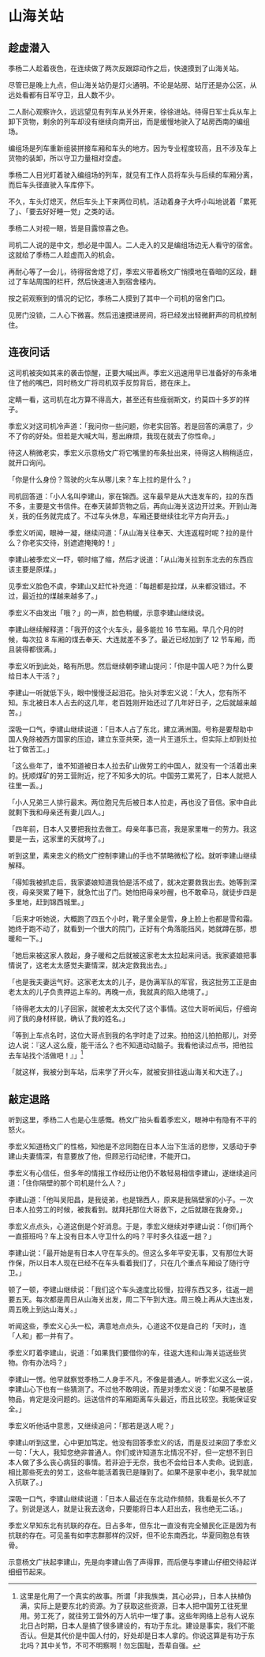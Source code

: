 # 山海关站

## 趁虚潜入

季杨二人趁着夜色，在连续做了两次反跟踪动作之后，快速摸到了山海关站。

尽管已是晚上九点，但山海关站仍是灯火通明。不论是站房、站厅还是办公区，从远处看都有日军守卫，且人数不少。

二人耐心观察许久，远远望见有列车从关外开来，徐徐进站。待得日军士兵从车上卸下货物，剩余的列车却没有继续向南开出，而是缓慢地驶入了站房西南的编组场。

编组场是列车重新组装拼接车厢和车头的地方。因为专业程度较高，且不涉及车上货物的装卸，所以守卫力量相对空虚。

季杨二人目光盯着驶入编组场的列车，就见有工作人员将车头与后续的车厢分离，而后车头径直驶入车库停下。

不久，车头灯熄灭，然后车头上下来两位司机，活动着身子大呼小叫地说着「累死了」、「要去好好睡一觉」之类的话。

季杨二人对视一眼，皆是目露惊喜之色。

司机二人说的是中文，想必是中国人。二人走入的又是编组场边无人看守的宿舍。这就给了季杨二人趁虚而入的机会。

再耐心等了一会儿，待得宿舍熄了灯，季宏义带着杨文广悄摸地在昏暗的区段，翻过了车站周围的栏杆，然后快速进入到宿舍楼内。

按之前观察到的情况的记忆，季杨二人摸到了其中一个司机的宿舍门口。

见房门没锁，二人心下微喜。然后迅速摸进房间，将已经发出轻微鼾声的司机控制住。

## 连夜问话

这司机被突如其来的袭击惊醒，正要大喊出声。季宏义迅速用早已准备好的布条堵住了他的嘴巴，同时杨文广将司机双手反剪背后，摁在床上。

定睛一看，这司机在北方算不得高大，甚至还有些瘦弱斯文，约莫四十多岁的样子。

季宏义对这司机冷声道：「我问你一些问题，你老实回答。若是回答的满意了，少不了你的好处。但若是大喊大叫，惹出麻烦，我现在就去了你性命。」

待这人稍微老实，季宏义示意杨文广将它嘴里的布条扯出来，待得这人稍稍适应，就开口询问。

「你是什么身份？驾驶的火车从哪儿来？车上拉的是什么？」

司机回答道：「小人名叫李建山，家在锦西。这车最早是从大连发车的，拉的东西不多，主要是文书信件。在奉天装卸货物之后，再向山海关这边开过来。开到山海关，我的任务就完成了。不过车头休息，车厢还要继续往北平方向开去。」

季宏义听闻，眼神一凝，继续问道：「从山海关往奉天、大连返程时呢？拉的是什么？你老实交待，别遮遮掩掩的！」

李建山被季宏义一吓，顿时缩了缩，然后才说道：「从山海关拉到东北去的东西应该主要是原煤。」

见季宏义脸色不虞，李建山又赶忙补充道：「每趟都是拉煤，从来都没错过。不过，最近拉的煤越来越多了。」

季宏义不由发出「哦？」的一声，脸色稍缓，示意李建山继续说。

李建山继续解释道：「我开的这个火车头，最多能拉 16 节车厢。早几个月的时候，每次拉 8 车厢的煤去奉天、大连就差不多了。最近已经加到了 12 节车厢，而且装得都很满。」

季宏义听到此处，略有所思。然后继续朝李建山提问：「你是中国人吧？为什么要给日本人干活？」

李建山一听就低下头，眼中慢慢泛起泪花。抬头对季宏义说：「大人，您有所不知。东北被日本人占去的这几年，老百姓刚开始还过了几年好日子，之后就越来越苦。」

深吸一口气，李建山继续说道：「日本人占了东北，建立满洲国。号称是要帮助中国人免除被西方国家的压迫，建立东亚共荣，造一片王道乐土。但实际上却到处拉壮丁做苦工。」

「这么些年了，谁不知道被日本人拉去矿山做劳工的中国人，就没有一个活着出来的。抚顺煤矿的劳工营附近，挖了不知多大的坑。中国劳工累死了，日本人就把人往里一丢。」

「小人兄弟三人排行最末。两位胞兄先后被日本人拉走，再也没了音信。家中自此就剩下我和母亲还有妻儿四人。」

「四年前，日本人又要把我拉去做工。母亲年事已高，我是家里唯一的劳力。我这要是一去，这家里的天就垮了。」

听到这里，素来忠义的杨文广控制李建山的手也不禁略微松了松。就听李建山继续解释。

「得知我被抓走后，我家婆娘知道我怕是活不成了，就决定要救我出去。她等到深夜，母亲哭累了睡下，就急忙出了门。她怕把母亲吵醒，也不敢牵马，就徒步四是多里地，赶到锦西城里。」

「后来才听她说，大概跑了四五个小时，靴子里全是雪，身上脸上也都是雪和霜。她终于跑不动了，就看到一个很大的院门，正好有个角落能挡风，她就蹲在那，想暖和一下。」

「她后来被这家人救起，身子暖和之后就被这家老太太拉起来问话。我家婆娘把事情说了，这老太太感觉夫妻情深，就决定救我出去。」

「也是我夫妻运气好。这家老太太的儿子，是伪满军队的军官，我这批劳工正是由老太太的儿子负责押运上车的。再晚一点，我就真的陷入绝境了。」

「待得老太太的儿子回家，就被老太太交代了这个事情。这位大哥听闻后，仔细询问了我的身材样貌，确认了我的姓名。」

「等到上车点名时，这位大哥点到我的名字时走了过来。拍拍这儿拍拍那儿，对旁边人说：『这人这么瘦，能干活么？也不知道动动脑子。我看他读过点书，把他拉去车站找个活做吧！』」[^1]

「就这样，我被分到车站，后来学了开火车，就被安排往返山海关和大连了。」

## 敲定退路

听到这里，季杨二人也是心生感慨。杨文广抬头看着季宏义，眼神中有隐有不平的怒火。

季宏义知道杨文广的性格，知他是不忿同胞在日本人治下生活的悲惨，又感动于李建山夫妻情深，有意要放了他，但顾忌行动纪律，不能开口。

季宏义有心信任，但多年的情报工作经历让他仍不敢轻易相信李建山，遂继续追问道：「住你隔壁的那个司机是什么人？」

李建山道：「他叫吴阳昌，是我徒弟，也是锦西人，原来是我隔壁家的小子。一次日本人拉劳工的时候，被我看到。就拜托那位大哥救下，之后就跟在我身旁。」

季宏义点点头，心道这倒是个好消息。于是，季宏义继续对李建山说：「你们两个一直搭班吗？车上没有日本人守卫什么的吗？平时多久往返一趟？」

李建山说：「最开始是有日本人守在车头的。但这么多年平安无事，又有那位大哥作保，所以日本人现在已经不在车头看着我们了，只在几个重点车厢设了随行守卫。」

顿了一顿，李建山继续说：「我们这个车头速度比较慢，拉得东西又多，往返一趟要五天。每次都是周日从山海关出发，周二下午到大连。周三晚上再从大连出发，周五晚上到达山海关。」

听闻这些，季宏义心头一松，满意地点点头，心道这不仅是自己的「天时」，连「人和」都一并有了。

季宏义盯着李建山，说道：「如果我们要借你的车，往返大连和山海关运送些货物。你有办法吗？」

李建山一愣。他早就察觉季杨二人身手不凡，不像是普通人。听季宏义这么一说，李建山心下也有一些猜测了。不过他不敢明说，而是对季宏义说：「如果不是敏感物品，肯定是没问题的。运送信件的车厢距离车头最近，而且比较空。我能保证安全。」

季宏义听他话中意思，又继续追问：「那若是送人呢？」

李建山听到这里，心中更加笃定。他没有回答季宏义的话，而是反过来回了季宏义一句：「大人，我知您绝非普通人。你们或许知道东北情况不好，但一定想不到日本人做了多么丧心病狂的事情。若非迫于无奈，我也不会给日本人卖命。说到底，相比那些死去的劳工，这些年能活着我已是赚到了。如果不是家中老小，我早就加入抗联了。」

深吸一口气，李建山继续说道：「日本人最近在东北动作频频，我看是长久不了了。别说是送人，就是让我去送命，只要能将日本人赶出去，我也绝无二话。」

季宏义早知东北有抗联的存在。日占多年，但东北一直没有完全殖民化正是因为有抗联的存在。可见虽有如李志群那样的汉奸，但不论东南西北，华夏同胞总有铁骨。

示意杨文广扶起李建山，先是向李建山告了声得罪，而后便与李建山仔细交待起详细细节起来。

<!-- ![01](../../../../images/01.jpg "东北华北示意图") -->

[^1]: 这里是化用了一个真实的故事。所谓「非我族类，其心必异」，日本人扶植伪满，实际上是要东北的资源。为了获取这些资源，日本人把中国劳工往死里用。劳工死了，就往劳工营外的万人坑中一埋了事。这些年网络上总有人说东北日占时期，日本人是搞了很多建设的，有功于东北。建设是事实，我们不能否认。但是其代价是中国人付的，好处却是日本人拿的。你说这算是有功于东北吗？其中关节，不可不明察啊！勿忘国耻，吾辈自强。
